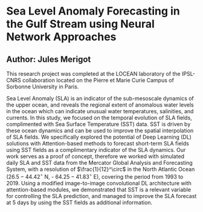 # Sea Level Anomaly Forecasting in the Gulf Stream using Neural Network Approaches

## Author: Jules Merigot

This research project was completed at the LOCEAN laboratory of the IPSL-CNRS collaboration located on the Pierre et Marie Curie Campus of Sorbonne University in Paris. 


Sea Level Anomaly (SLA) is an indicator of the sub-mesoscale dynamics of the upper ocean, and reveals the regional extent of anomalous water levels in the ocean which can indicate unusual water temperatures, salinities, and currents. In this study, we focused on the temporal evolution of SLA fields, complimented with Sea Surface Temperature (SST) data. SST is driven by these ocean dynamics and can be used to improve the spatial interpolation of SLA fields. We specifically explored the potential of Deep Learning (DL) solutions with Attention-based methods to forecast short-term SLA fields using SST fields as a complimentary indicator of the SLA dynamics. Our work serves as a proof of concept, therefore we worked with simulated daily SLA and SST data from the Mercator Global Analysis and Forecasting System, with a resolution of $\frac{1}{12}^\circ$ in the North Atlantic Ocean ($26.5-44.42^\circ$ N, - $64.25-41.83^\circ$ E), covering the period from 1993 to 2019. Using a modified image-to-image convolutional DL architecture with attention-based modules, we demonstrated that SST is a relevant variable for controlling the SLA prediction, and managed to improve the SLA forecast at 5 days by using the SST fields as additional information. 
